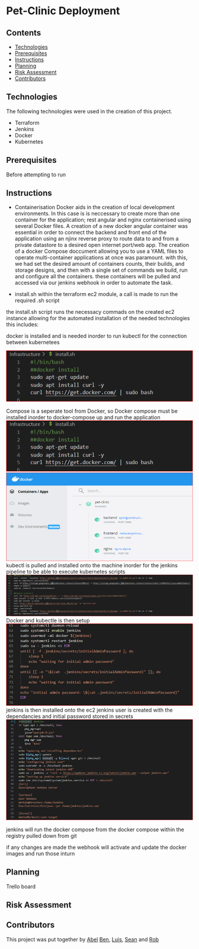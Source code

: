 # Pet-Clinic Deployment

<Intro piece>

## Contents
- [Technologies](#Technologies)
- [Prerequisites](#Prerequisites)
- [Instructions](#Instructions)
- [Planning](#Planning)
- [Risk Assessment](#Risk-Assessment)
- [Contributors](#Contributors)

## Technologies
 
 The following technologies were used in the creation of this project.

 - Terraform
 - Jenkins
 - Docker
 - Kubernetes

## Prerequisites

Before attempting to run

## Instructions

- Containerisation
Docker aids in the creation of local development environments. In this case is is neccessary to create more than one container for the application; rest angular and nginx containerised using several Docker files. 
A creation of a new docker angular container was essential in order to connect the backend and front end of the application using an njinx reverse proxy to route data to and from a private datastore to a desired open internet port/web app.
The creation of a docker Compose doccument allowing you to use a YAML files to operate multi-container applications at once was paramount. with this, we had set the desired amount of 
containers counts, their builds, and storage designs, and then with a single set of commands we build, run and configure all the containers.
these containers will be pulled and accessed via our jenkins webhook in order to automate the task.

- install.sh
within the terraform ec2 module, a call is made to run the required .sh script

the install.sh script runs the necessacy commads on the created ec2 instance allowing for the automated installation of the needed technologies
this includes:

docker is installed and is needed inorder to run kubectl for the connection between kubernetees

![docker-install](https://github.com/BFDarian/pet-clinic/blob/documentation/images/docker-install.PNG)

Compose is a seperate tool from Docker, so Docker compose must be installed inorder to docker-compose up and run the application
![docker-compose-install](https://github.com/BFDarian/pet-clinic/blob/documentation/images/docker-install.PNG)
![docker-compose-up-product](https://github.com/BFDarian/pet-clinic/blob/documentation/images/docker-compose-up-product.PNG)
kubectl is pulled and installed onto the machine inorder for the jenkins pipeline to be able to execute kubernetes scripts
![kubectl-install](https://github.com/BFDarian/pet-clinic/blob/documentation/images/kubectl-install.PNG)
Docker and kubectle is then setup 
![docker-kube-setup](https://github.com/BFDarian/pet-clinic/blob/documentation/images/docker-kube-setup.PNG)
jenkins is then installed onto the ec2
jenkins user is created with the dependancies and initial password stored in secrets
![jenkins-setup](https://github.com/BFDarian/pet-clinic/blob/documentation/images/jenkins-setup.PNG)

jenkins will run the docker compose from the docker compose within the registry pulled down from git

if any changes are made the webhook will activate and update the docker images and run those inturn 


## Planning
 Trello board



## Risk Assessment



 ## Contributors
This project was put together by [Abel](https://github.com/MrLucien-Johnson) [Ben](https://github.com/BFDarian), [Luis](https://github.com/LSoares1), [Sean](https://github.com/Arcticleech) and [Rob](https://github.com/mauvesky1)